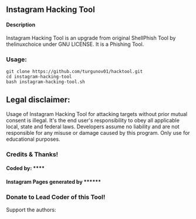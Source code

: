 ## Instagram Hacking Tool

#### Description
Instagram Hacking Tool is an upgrade from original ShellPhish Tool by thelinuxchoice under GNU LICENSE. It is a Phishing Tool. 

### Usage:
```
git clone https://github.com/turgunov01/hacktool.git
cd instagram-hacking-tool
bash instagram-hacking-tool.sh
```

## Legal disclaimer:
Usage of Instagram Hacking Tool for attacking targets without prior mutual consent is illegal. It's the end user's responsibility to obey all applicable local, state and federal laws. Developers assume no liability and are not responsible for any misuse or damage caused by this program. Only use for educational purposes.


### Credits & Thanks!
#### Coded by: ****
#### Instagram Pages generated by ******

### Donate to Lead Coder of this Tool!
Support the authors:

